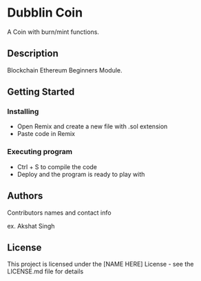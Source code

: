 # Dubblin Coin

A Coin with burn/mint functions.

## Description

Blockchain Ethereum Beginners Module.

## Getting Started

### Installing

* Open Remix and create a new file with .sol extension
* Paste code in Remix

### Executing program

* Ctrl + S to compile the code
* Deploy and the program is ready to play with

## Authors

Contributors names and contact info

ex. Akshat Singh


## License

This project is licensed under the [NAME HERE] License - see the LICENSE.md file for details

